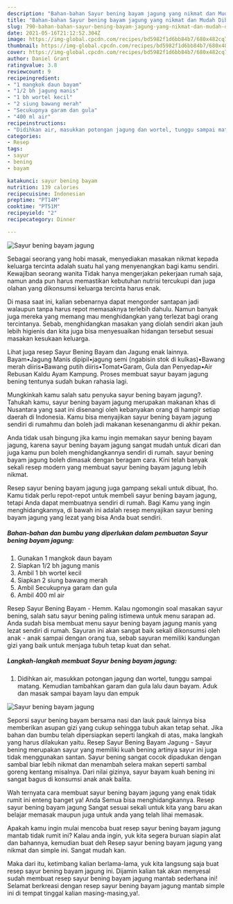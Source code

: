 ```yaml
---
description: "Bahan-bahan Sayur bening bayam jagung yang nikmat dan Mudah Dibuat"
title: "Bahan-bahan Sayur bening bayam jagung yang nikmat dan Mudah Dibuat"
slug: 790-bahan-bahan-sayur-bening-bayam-jagung-yang-nikmat-dan-mudah-dibuat
date: 2021-05-16T21:12:52.304Z
image: https://img-global.cpcdn.com/recipes/bd5982f1d6bb84b7/680x482cq70/sayur-bening-bayam-jagung-foto-resep-utama.jpg
thumbnail: https://img-global.cpcdn.com/recipes/bd5982f1d6bb84b7/680x482cq70/sayur-bening-bayam-jagung-foto-resep-utama.jpg
cover: https://img-global.cpcdn.com/recipes/bd5982f1d6bb84b7/680x482cq70/sayur-bening-bayam-jagung-foto-resep-utama.jpg
author: Daniel Grant
ratingvalue: 3.8
reviewcount: 9
recipeingredient:
- "1 mangkok daun bayam"
- "1/2 bh jagung manis"
- "1 bh wortel kecil"
- "2 siung bawang merah"
- "Secukupnya garam dan gula"
- "400 ml air"
recipeinstructions:
- "Didihkan air, masukkan potongan jagung dan wortel, tunggu sampai matang. Kemudian tambahkan garam dan gula lalu daun bayam. Aduk dan masak sampai bayam layu dan empuk"
categories:
- Resep
tags:
- sayur
- bening
- bayam

katakunci: sayur bening bayam 
nutrition: 139 calories
recipecuisine: Indonesian
preptime: "PT14M"
cooktime: "PT51M"
recipeyield: "2"
recipecategory: Dinner

---
```



![Sayur bening bayam jagung](https://img-global.cpcdn.com/recipes/bd5982f1d6bb84b7/680x482cq70/sayur-bening-bayam-jagung-foto-resep-utama.jpg)

Sebagai seorang yang hobi masak, menyediakan masakan nikmat kepada keluarga tercinta adalah suatu hal yang menyenangkan bagi kamu sendiri. Kewajiban seorang  wanita Tidak hanya mengerjakan pekerjaan rumah saja, namun anda pun harus memastikan kebutuhan nutrisi tercukupi dan juga olahan yang dikonsumsi keluarga tercinta harus enak.

Di masa  saat ini, kalian sebenarnya dapat mengorder santapan jadi walaupun tanpa harus repot memasaknya terlebih dahulu. Namun banyak juga mereka yang memang mau menghidangkan yang terlezat bagi orang tercintanya. Sebab, menghidangkan masakan yang diolah sendiri akan jauh lebih higienis dan kita juga bisa menyesuaikan hidangan tersebut sesuai masakan kesukaan keluarga. 

Lihat juga resep Sayur Bening Bayam dan Jagung enak lainnya. Bayam•Jagung Manis dipipil•jagung semi (ngabisin stok di kulkas)•Bawang merah diiris•Bawang putih diiris•Tomat•Garam, Gula dan Penyedap•Air Rebusan Kaldu Ayam Kampung. Proses membuat sayur bayam jagung bening tentunya sudah bukan rahasia lagi.

Mungkinkah kamu salah satu penyuka sayur bening bayam jagung?. Tahukah kamu, sayur bening bayam jagung merupakan makanan khas di Nusantara yang saat ini disenangi oleh kebanyakan orang di hampir setiap daerah di Indonesia. Kamu bisa menyajikan sayur bening bayam jagung sendiri di rumahmu dan boleh jadi makanan kesenanganmu di akhir pekan.

Anda tidak usah bingung jika kamu ingin memakan sayur bening bayam jagung, karena sayur bening bayam jagung sangat mudah untuk dicari dan juga kamu pun boleh menghidangkannya sendiri di rumah. sayur bening bayam jagung boleh dimasak dengan beragam cara. Kini telah banyak sekali resep modern yang membuat sayur bening bayam jagung lebih nikmat.

Resep sayur bening bayam jagung juga gampang sekali untuk dibuat, lho. Kamu tidak perlu repot-repot untuk membeli sayur bening bayam jagung, tetapi Anda dapat membuatnya sendiri di rumah. Bagi Kamu yang ingin menghidangkannya, di bawah ini adalah resep menyajikan sayur bening bayam jagung yang lezat yang bisa Anda buat sendiri.

<!--inarticleads1-->

##### Bahan-bahan dan bumbu yang diperlukan dalam pembuatan Sayur bening bayam jagung:

1. Gunakan 1 mangkok daun bayam
1. Siapkan 1/2 bh jagung manis
1. Ambil 1 bh wortel kecil
1. Siapkan 2 siung bawang merah
1. Ambil Secukupnya garam dan gula
1. Ambil 400 ml air


Resep Sayur Bening Bayam - Hemm. Kalau ngomongin soal masakan sayur bening, salah satu sayur bening paling istimewa untuk menu sarapan ad. Anda sudah bisa membuat menu sayur bening bayam jagung manis yang lezat sendiri di rumah. Sayuran ini akan sangat baik sekali dikonsumsi oleh anak - anak sampai dengan orang tua, sebab sayuran memiliki kandungan gizi yang baik untuk menjaga tubuh tetap kuat dan sehat. 

<!--inarticleads2-->

##### Langkah-langkah membuat Sayur bening bayam jagung:

1. Didihkan air, masukkan potongan jagung dan wortel, tunggu sampai matang. Kemudian tambahkan garam dan gula lalu daun bayam. Aduk dan masak sampai bayam layu dan empuk
<img src="https://img-global.cpcdn.com/steps/aa2e9695800e34ea/160x128cq70/sayur-bening-bayam-jagung-langkah-memasak-1-foto.jpg" alt="Sayur bening bayam jagung">

Seporsi sayur bening bayam bersama nasi dan lauk pauk lainnya bisa memberikan asupan gizi yang cukup sehingga tubuh akan tetap sehat. Jika bahan dan bumbu telah dipersiapkan seperti langkah di atas, maka langkah yang harus dilakukan yaitu. Resep Sayur Bening Bayam Jagung - Sayur bening merupakan sayur yang memiliki kuah bening artinya sayur ini juga tidak menggunakan santan. Sayur bening sangat cocok dipadukan dengan sambal biar lebih nikmat dan menambah selera makan seperti sambal goreng kentang misalnya. Dari nilai gizinya, sayur bayam kuah bening ini sangat bagus di konsumsi anak anak balita. 

Wah ternyata cara membuat sayur bening bayam jagung yang enak tidak rumit ini enteng banget ya! Anda Semua bisa menghidangkannya. Resep sayur bening bayam jagung Sangat sesuai sekali untuk kita yang baru akan belajar memasak maupun juga untuk anda yang telah lihai memasak.

Apakah kamu ingin mulai mencoba buat resep sayur bening bayam jagung mantab tidak rumit ini? Kalau anda ingin, yuk kita segera buruan siapin alat dan bahannya, kemudian buat deh Resep sayur bening bayam jagung yang nikmat dan simple ini. Sangat mudah kan. 

Maka dari itu, ketimbang kalian berlama-lama, yuk kita langsung saja buat resep sayur bening bayam jagung ini. Dijamin kalian tak akan menyesal sudah membuat resep sayur bening bayam jagung mantab sederhana ini! Selamat berkreasi dengan resep sayur bening bayam jagung mantab simple ini di tempat tinggal kalian masing-masing,ya!.

